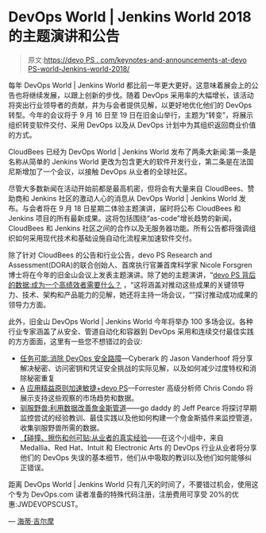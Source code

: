# DevOps World | Jenkins World 2018 的主题演讲和公告

> 原文:[https://devo PS . com/keynotes-and-announcements-at-devo PS-world-Jenkins-world-2018/](https://devops.com/keynotes-and-announcements-at-devops-world-jenkins-world-2018/)

每年 DevOps World | Jenkins World 都比前一年更大更好。这意味着展会上的公告也将继续发展，以跟上创新的步伐。随着 DevOps 采用率的大幅增长，该活动将突出行业领导者的贡献，并为与会者提供见解，以更好地优化他们的 DevOps 转型。今年的会议将于 9 月 16 日至 19 日在旧金山举行，主题为“转变”，将展示组织转变软件交付、采用 DevOps 以及从 DevOps 计划中为其组织返回商业价值的方式。

CloudBees 已经为 DevOps World | Jenkins World 发布了两条大新闻:第一条是名称从简单的 Jenkins World 更改为包含更大的软件开发行业，第二条是在法国尼斯增加了一个会议，以接触 DevOps 从业者的全球社区。

尽管大多数新闻在活动开始前都是最高机密，但将会有大量来自 CloudBees、赞助商和 Jenkins 社区的激动人心的消息从 DevOps World | Jenkins World 发布。与会者将在 9 月 18 日星期二体验主题演讲，届时将公布 CloudBees 和 Jenkins 项目的所有最新成果。这将包括围绕“as-code”增长趋势的新闻，CloudBees 和 Jenkins 社区之间的合作以及无服务器功能。所有公告都将强调组织如何采用现代技术和基础设施自动化流程来加速软件交付。

除了针对 CloudBees 的公告和行业公告，devo PS Research and Assessment(DORA)的联合创始人、首席执行官兼首席科学家 Nicole Forsgren 博士将在今年的旧金山会议上发表主题演讲。除了她的主题演讲，“[devo PS 背后的数据:成为一个高绩效者需要什么？](https://devopsworldjenkinsworld2018.sched.com/event/Exg5/the-data-behind-devops-what-does-it-take-to-be-a-high-performer?iframe=yes&w=100%25&sidebar=yes&bg=no) ，“这将涵盖对推动这些成果的关键领导力、技术、架构和产品能力的见解，她还将主持一场会议，“”探讨推动成功成果的领导力方面。

此外，旧金山 DevOps World | Jenkins World 今年将举办 100 多场会议。各种行业专家涵盖了从安全、管道自动化和容器到 DevOps 采用和连续交付最佳实践的方方面面，这里有一些您不想错过的会议:

*   [任务可能:消除 DevOps 安全路障](https://devopsworldjenkinsworld2018.sched.com/event/FoYf/devsecops-the-missing-link?iframe=no&w=100%25&sidebar=yes&bg=no)—Cyberark 的 Jason Vanderhoof 将分享解决秘密、访问密钥和凭证安全挑战的实际见解，以及如何减少过度特权和消除秘密重复
*   [A](https://devopsworldjenkinsworld2018.sched.com/event/FvOm/apply-lean-principles-to-accelerate-agile-devops?iframe=no&w=100%25&sidebar=yes&bg=no) [应用精益原则加速敏捷+devo PS](https://devopsworldjenkinsworld2018.sched.com/event/FvOm/apply-lean-principles-to-accelerate-agile-devops?iframe=no&w=100%25&sidebar=yes&bg=no)—Forrester 高级分析师 Chris Condo 将展示支持这些观察的市场趋势和数据。
*   [驯服野兽:利用数据改善詹金斯管道](https://devopsworldjenkinsworld2018.sched.com/event/F9NY/taming-the-beast-using-data-to-improve-jenkins-pipeline?iframe=no&w=100%25&sidebar=yes&bg=no)——go daddy 的 Jeff Pearce 将探讨早期监控尝试的经验教训、最佳实践以及他如何构建一个詹金斯插件来监控管道，收集驯服野兽所需的数据。
*   [【碰撞、擦伤和创可贴:从业者的真实经验](https://devopsworldjenkinsworld2018.sched.com/event/FQJs/bumps-bruises-and-bandaids-real-world-lessons-from-practitioners?iframe=no&w=100%25&sidebar=yes&bg=no)——在这个小组中，来自 Medallia、Red Hat、Intuit 和 Electronic Arts 的 DevOps 行业从业者将分享他们的 DevOps 失误的基本细节，他们从中吸取的教训以及他们如何能够纠正错误。

距离 DevOps World | Jenkins World 只有几天的时间了，不要错过机会，使用这个专为 DevOps.com 读者准备的特殊代码注册，注册费用可享受 20%的优惠:JWDEVOPSCUST。

— [海蒂·吉尔摩](https://devops.com/author/heidigilmore/)